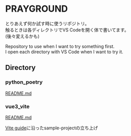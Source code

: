 # PRAYGROUND

とりあえず何か試す時に使うリポジトリ。  
触るときは各ディレクトリでVS Codeを開く体で書いてます。  
(後々変えるかも)  

Repository to use when I want to try something first.  
I open each directory with VS Code when I want to try it.

## Directory

### python_poetry

[README.md](/python_poetry/README.md)

### vue3_vite

[README.md](/vue3_vite/README.md)  

[Vite guide](https://vitejs.dev/guide/#scaffolding-your-first-vite-project)に沿ったsample-projectの立ち上げ  
